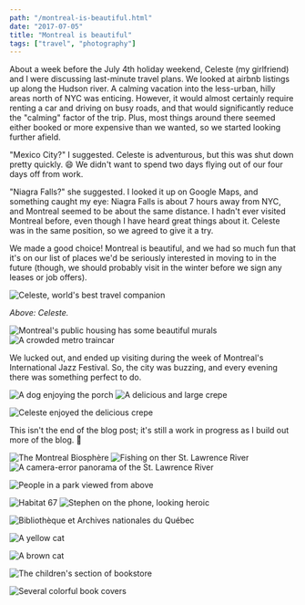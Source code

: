 ```yaml
---
path: "/montreal-is-beautiful.html"
date: "2017-07-05" 
title: "Montreal is beautiful"
tags: ["travel", "photography"]
---
```


About a week before the July 4th holiday weekend, Celeste (my girlfriend) and I were discussing last-minute travel plans. We looked at airbnb listings up along the Hudson river. A calming vacation into the less-urban, hilly areas north of NYC was enticing. However, it would almost certainly require renting a car and driving on busy roads, and that would significantly reduce the "calming" factor of the trip. Plus, most things around there seemed either booked or more expensive than we wanted, so we started looking further afield.

"Mexico City?" I suggested. Celeste is adventurous, but this was shut down pretty quickly. 😄 We didn't want to spend two days flying out of our four days off from work.

"Niagra Falls?" she suggested. I looked it up on Google Maps, and something caught my eye: Niagra Falls is about 7 hours away from NYC, and Montreal seemed to be about the same distance. I hadn't ever visited Montreal before, even though I have heard great things about it. Celeste was in the same position, so we agreed to give it a try. 

We made a good choice! Montreal is beautiful, and we had so much fun that it's on our list of places we'd be seriously interested in moving to in the future (though, we should probably visit in the winter before we sign any leases or job offers).

![Celeste, world's best travel companion](./images/2017-07-31_17.07.32edited540.jpg)

_Above: Celeste._

<img src="./images/2017-07-31_18.05.51edited537" alt="Montreal's public housing has some beautiful murals">



<img src="./images/2017-08-01_00.04.49edited530.jpg" alt="A crowded metro traincar">

We lucked out, and ended up visiting during the week of Montreal's International Jazz Festival. So, the city was buzzing, and every evening there was something perfect to do.

<img src="./images/2017-08-01_09.47.13edited529.jpg" alt="A dog enjoying the porch">

<img src="./images/2017-08-01_10.25.38edited525.jpg" alt="A delicious and large crepe" class="portrait">

<!-- <img src="./images/2017-08-01_10.44.06.jpg" alt="Celeste enjoyed the delicious crepe" class="portrait"> -->

![Celeste enjoyed the delicious crepe](./images/2017-08-01_10.44.06.jpg)

This isn't the end of the blog post; it's still a work in progress as I build out more of the blog. 🙂

<img src="./images/2017-08-01_13.43.30edited511.jpg" alt="The Montreal Biosphère">
<img src="./images/2017-08-01_14.33.03edited498.jpg" alt="Fishing on ther St. Lawrence River">
<img src="./images/2017-08-01_14.47.27edited495.jpg" alt="A camera-error panorama of the St. Lawrence River">

<p>
<img src="./images/2017-08-01_14.57.59edited494.jpg" alt="People in a park viewed from above" class="portrait">
</p>

<!-- <img src="./images/2017-08-01_15.11.19edited490.jpg" alt="Habitat 67, black and white photograph"> -->
<img src="./images/2017-08-01_15.12.24edited489.jpg" alt="Habitat 67">
<img src="./images/2017-08-01_15.36.09edited483.jpg" alt="Stephen on the phone, looking heroic">

<p>
<img src="./images/2017-08-01_17.50.47edited472.jpg" alt="Bibliothèque et Archives nationales du Québec" class="portrait">
</p>

<img src="./images/2017-08-02_09.50.11edited354.jpg" alt="A yellow cat">

<p>
<img src="./images/2017-08-02_09.51.32edited457.jpg" alt="A brown cat" class="portrait">
</p>

<img src="./images/2017-08-02_12.04.42edited442.jpg" alt="The children's section of bookstore">

<p>
<img src="./images/2017-08-02_12.27.01edited440.jpg" alt="Several colorful book covers" class="portrait">
</p>

